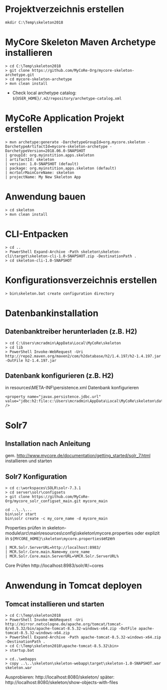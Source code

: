 Projektverzeichnis erstellen
============================
```
mkdir C:\Temp\skeleton2018
```
MyCore Skeleton Maven Archetype installieren
============================================
```
> cd C:\Temp\skeleton2018
> git clone https://github.com/MyCoRe-Org/mycore-skeleton-archetype.git
> cd mycore-skeleton-archetype 
> mvn clean install
```
- Check local archetype catalog: `${USER_HOME}/.m2/repository/archetype-catalog.xml`

MyCoRe Application Projekt erstellen
=====================================
```
> mvn archetype:generate -DarchetypeGroupId=org.mycore.skeleton -DarchetypeArtifactId=mycore-skeleton-archetype -DarchetypeVersion=2018.06.0-SNAPSHOT
| groupId: org.myinstition.apps.skeleton
| artifactId: skeleton
| version: 1.0-SNAPSHOT (default)
| package: org.myinstition.apps.skeleton (default)
| mcrSolrMainCoreName: skeleton
| projectName: My New Skeleton App
```
Anwendung bauen
================
```
> cd skeleton
> mvn clean install
```
CLI-Entpacken
=============
```
> cd ..
> PowerShell Expand-Archive -Path skeleton\skeleton-cli\target\skeleton-cli-1.0-SNAPSHOT.zip -DestinationPath .
> cd skeleton-cli-1.0-SNAPSHOT
```

Konfigurationsverzeichnis erstellen
===================================
```
> bin\skeleton.bat create configuration directory
```

Datenbankinstallation
======================

Datenbanktreiber herunterladen (z.B. H2)
----------------------------------------
```
> cd C:\Users\mcradmin\AppData\Local\MyCoRe\skeleton
> cd lib
> PowerShell Invoke-WebRequest -Uri http://repo2.maven.org/maven2/com/h2database/h2/1.4.197/h2-1.4.197.jar -OutFile h2-1.4.197.jar
```
Datenbank konfigurieren (z.B. H2)
----------------------- 
in resources\META-INF\persistence.xml Datenbank konfigurieren
```
<property name="javax.persistence.jdbc.url" value="jdbc:h2:file:c:\Users\mcradmin\AppData\Local\MyCoRe\skeleton\data\h2\mycore;AUTO_SERVER=TRUE" />
```
Solr7
=====
Installation nach Anleitung
---------------------------
gem. http://www.mycore.de/documentation/getting_started/solr_7.html
installieren und starten

Solr7 Konfiguration
-------------------
```
> cd c:\workspaces\SOLR\solr-7.3.1
> cd server\solr\configsets
> git clone https://github.com/MyCoRe-Org/mycore_solr_configset_main.git mycore_main
```
```
cd ..\..\...
bin\solr start
bin\solr create -c my_core_name -d mycore_main
```
Properties prüfen in skeleton-module\src\main\resources\config\skeleton\mycore.properties
oder explizit in `${MYCORE_HOME}\skeleton\mycore.properties`setzen
```
| MCR.Solr.ServerURL=http://localhost:8983/
| MCR.Solr.Core.main.Name=my_core_name
| MCR.Solr.Core.main.ServerURL=%MCR.Solr.ServerURL%
```
Core Prüfen http://localhost:8983/solr/#/~cores

Anwendung in Tomcat deployen
=============================
Tomcat installieren und starten
-------------------------------
```
> cd C:\Temp\skeleton2018
> PowerShell Invoke-WebRequest -Uri http://mirror.netcologne.de/apache.org/tomcat/tomcat-8/v8.5.32/bin/apache-tomcat-8.5.32-windows-x64.zip -OutFile apache-tomcat-8.5.32-windows-x64.zip
> PowerShell Expand-Archive -Path apache-tomcat-8.5.32-windows-x64.zip -DestinationPath .
> cd C:\Temp\skeleton2018\apache-tomcat-8.5.32\bin>
> startup.bat

> cd..\webapps
> copy ..\..\skeleton\skeleton-webapp\target\skeleton-1.0-SNAPSHOT.war skeleton.war
```
Ausprobieren: http://localhost:8080/skeleton/
später: http://localhost:8080/skeleton/show-objects-with-files

